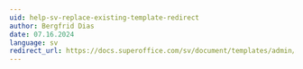 ```yaml
---
uid: help-sv-replace-existing-template-redirect
author: Bergfrid Dias
date: 07.16.2024
language: sv
redirect_url: https://docs.superoffice.com/sv/document/templates/admin/update-template.html
---
```

